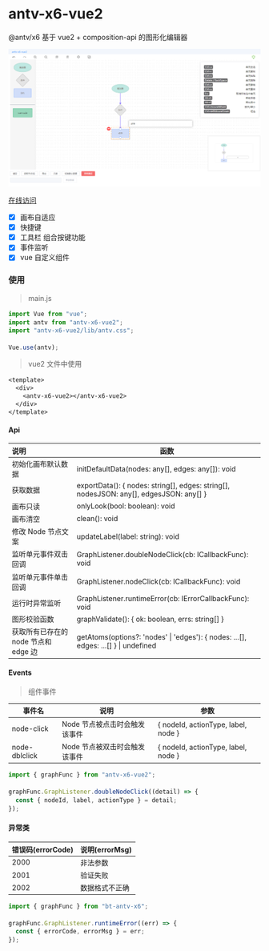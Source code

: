 # antv-x6-vue2

@antv/x6 基于 vue2 + composition-api 的图形化编辑器

![example.png](example.png)

[在线访问](https://g0ngjie.github.io/alrale-laboratory/materials/x6/#/)

- [x] 画布自适应
- [x] 快捷键
- [x] 工具栏 组合按键功能
- [x] 事件监听
- [x] vue 自定义组件

### 使用

> main.js

```js
import Vue from "vue";
import antv from "antv-x6-vue2";
import "antv-x6-vue2/lib/antv.css";

Vue.use(antv);
```

> vue2 文件中使用

```vue
<template>
  <div>
    <antv-x6-vue2></antv-x6-vue2>
  </div>
</template>
```

#### Api

| 说明                                 | 函数                                                                                   |
| :----------------------------------- | -------------------------------------------------------------------------------------- |
| 初始化画布默认数据                   | initDefaultData(nodes: any[], edges: any[]): void                                      |
| 获取数据                             | exportData(): { nodes: string[], edges: string[], nodesJSON: any[], edgesJSON: any[] } |
| 画布只读                             | onlyLook(bool: boolean): void                                                          |
| 画布清空                             | clean(): void                                                                          |
| 修改 Node 节点文案                   | updateLabel(label: string): void                                                       |
| 监听单元事件双击回调                 | GraphListener.doubleNodeClick(cb: ICallbackFunc): void                                 |
| 监听单元事件单击回调                 | GraphListener.nodeClick(cb: ICallbackFunc): void                                       |
| 运行时异常监听                       | GraphListener.runtimeError(cb: IErrorCallbackFunc): void                               |
| 图形校验函数                         | graphValidate(): { ok: boolean, errs: string[] }                                       |
| 获取所有已存在的 node 节点和 edge 边 | getAtoms(options?: 'nodes' \| 'edges'): { nodes: ...[], edges: ...[] } \| undefined    |

#### Events

> 组件事件

| 事件名        | 说明                          | 参数                                |
| ------------- | ----------------------------- | ----------------------------------- |
| node-click    | Node 节点被点击时会触发该事件 | { nodeId, actionType, label, node } |
| node-dblclick | Node 节点被双击时会触发该事件 | { nodeId, actionType, label, node } |

```js
import { graphFunc } from "antv-x6-vue2";

graphFunc.GraphListener.doubleNodeClick((detail) => {
  const { nodeId, label, actionType } = detail;
});
```

#### 异常类

| 错误码(errorCode) | 说明(errorMsg) |
| ----------------- | -------------- |
| 2000              | 非法参数       |
| 2001              | 验证失败       |
| 2002              | 数据格式不正确 |

```js
import { graphFunc } from "bt-antv-x6";

graphFunc.GraphListener.runtimeError((err) => {
  const { errorCode, errorMsg } = err;
});
```
